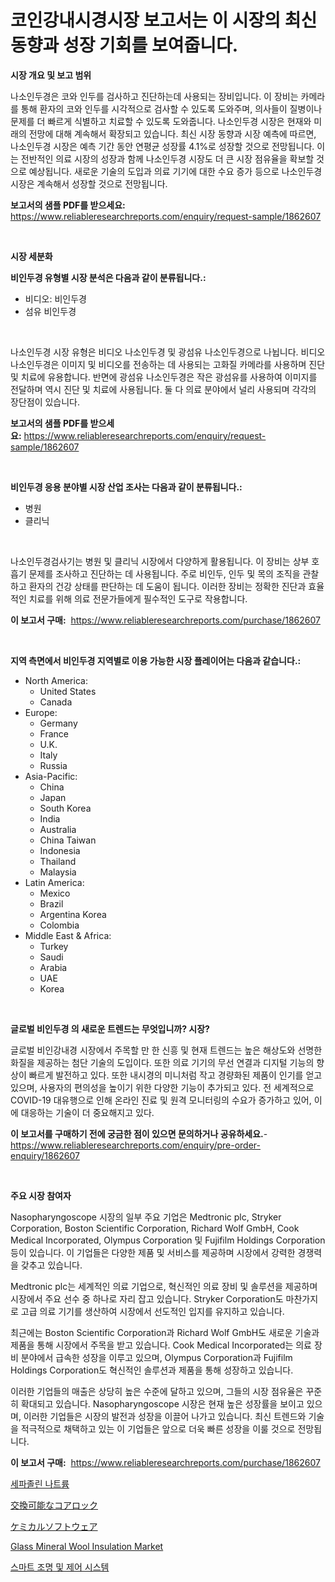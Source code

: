 <p><h1>코인강내시경시장 보고서는 이 시장의 최신 동향과 성장 기회를 보여줍니다.</h1></p><p><strong>시장 개요 및 보고 범위</strong></p>
<p><p>나소인두경은 코와 인두를 검사하고 진단하는데 사용되는 장비입니다. 이 장비는 카메라를 통해 환자의 코와 인두를 시각적으로 검사할 수 있도록 도와주며, 의사들이 질병이나 문제를 더 빠르게 식별하고 치료할 수 있도록 도와줍니다. 나소인두경 시장은 현재와 미래의 전망에 대해 계속해서 확장되고 있습니다. 최신 시장 동향과 시장 예측에 따르면, 나소인두경 시장은 예측 기간 동안 연평균 성장률 4.1%로 성장할 것으로 전망됩니다. 이는 전반적인 의료 시장의 성장과 함께 나소인두경 시장도 더 큰 시장 점유율을 확보할 것으로 예상됩니다. 새로운 기술의 도입과 의료 기기에 대한 수요 증가 등으로 나소인두경 시장은 계속해서 성장할 것으로 전망됩니다.</p></p>
<p><strong>보고서의 샘플 PDF를 받으세요:</strong> <a href="https://www.reliableresearchreports.com/enquiry/request-sample/1862607">https://www.reliableresearchreports.com/enquiry/request-sample/1862607</a></p>
<p>&nbsp;</p>
<p><strong>시장 세분화</strong></p>
<p><strong>비인두경 유형별 시장 분석은 다음과 같이 분류됩니다.:</strong></p>
<p><ul><li>비디오: 비인두경</li><li>섬유 비인두경</li></ul></p>
<p>&nbsp;</p>
<p><p>나소인두경 시장 유형은 비디오 나소인두경 및 광섬유 나소인두경으로 나뉩니다. 비디오 나소인두경은 이미지 및 비디오를 전송하는 데 사용되는 고화질 카메라를 사용하며 진단 및 치료에 유용합니다. 반면에 광섬유 나소인두경은 작은 광섬유를 사용하여 이미지를 전달하며 역시 진단 및 치료에 사용됩니다. 둘 다 의료 분야에서 널리 사용되며 각각의 장단점이 있습니다.</p></p>
<p><strong>보고서의 샘플 PDF를 받으세요:</strong>&nbsp;<a href="https://www.reliableresearchreports.com/enquiry/request-sample/1862607">https://www.reliableresearchreports.com/enquiry/request-sample/1862607</a></p>
<p>&nbsp;</p>
<p><strong> 비인두경 응용 분야별 시장 산업 조사는 다음과 같이 분류됩니다.:</strong></p>
<p><ul><li>병원</li><li>클리닉</li></ul></p>
<p>&nbsp;</p>
<p><p>나소인두경검사기는 병원 및 클리닉 시장에서 다양하게 활용됩니다. 이 장비는 상부 호흡기 문제를 조사하고 진단하는 데 사용됩니다. 주로 비인두, 인두 및 목의 조직을 관찰하고 환자의 건강 상태를 판단하는 데 도움이 됩니다. 이러한 장비는 정확한 진단과 효율적인 치료를 위해 의료 전문가들에게 필수적인 도구로 작용합니다.</p></p>
<p><strong>이 보고서 구매:</strong>&nbsp; <a href="https://www.reliableresearchreports.com/purchase/1862607">https://www.reliableresearchreports.com/purchase/1862607</a></p>
<p>&nbsp;</p>
<p><strong>지역 측면에서 비인두경 지역별로 이용 가능한 시장 플레이어는 다음과 같습니다.:</strong></p>
<p><ul>
    <li>
        North America:
        <ul>
            <li>United States</li>
            <li>Canada</li>
        </ul>
    </li>
    <li>
        Europe:
        <ul>
            <li>Germany</li>
            <li>France</li>
            <li>U.K.</li>
            <li>Italy</li>
            <li>Russia</li>
        </ul>
    </li>
    <li>
        Asia-Pacific:
        <ul>
            <li>China</li>
            <li>Japan</li>
            <li>South Korea</li>
            <li>India</li>
            <li>Australia</li>
            <li>China Taiwan</li>
            <li>Indonesia</li>
            <li>Thailand</li>
            <li>Malaysia</li>
        </ul>
    </li>
    <li>
        Latin America:
        <ul>
            <li>Mexico</li>
            <li>Brazil</li>
            <li>Argentina Korea</li>
            <li>Colombia</li>
        </ul>
    </li>
    <li>
        Middle East & Africa:
        <ul>
            <li>Turkey</li>
            <li>Saudi</li>
            <li>Arabia</li>
            <li>UAE</li>
            <li>Korea</li>
        </ul>
    </li>
    </ul></p>
<p>&nbsp;</p>
<p><strong>글로벌 비인두경 의 새로운 트렌드는 무엇입니까? 시장?</strong></p>
<p><p>글로벌 비인강내경 시장에서 주목할 만 한 신흥 및 현재 트렌드는 높은 해상도와 선명한 화질을 제공하는 첨단 기술의 도입이다. 또한 의료 기기의 무선 연결과 디지털 기능의 향상이 빠르게 발전하고 있다. 또한 내시경의 미니처럼 작고 경량화된 제품이 인기를 얻고 있으며, 사용자의 편의성을 높이기 위한 다양한 기능이 추가되고 있다. 전 세계적으로 COVID-19 대유행으로 인해 온라인 진료 및 원격 모니터링의 수요가 증가하고 있어, 이에 대응하는 기술이 더 중요해지고 있다.</p></p>
<p><strong>이 보고서를 구매하기 전에 궁금한 점이 있으면 문의하거나 공유하세요.</strong>- <a href="https://www.reliableresearchreports.com/enquiry/pre-order-enquiry/1862607">https://www.reliableresearchreports.com/enquiry/pre-order-enquiry/1862607</a></p>
<p>&nbsp;</p>
<p><strong>주요 시장 참여자</strong></p>
<p><p>Nasopharyngoscope 시장의 일부 주요 기업은 Medtronic plc, Stryker Corporation, Boston Scientific Corporation, Richard Wolf GmbH, Cook Medical Incorporated, Olympus Corporation 및 Fujifilm Holdings Corporation 등이 있습니다. 이 기업들은 다양한 제품 및 서비스를 제공하며 시장에서 강력한 경쟁력을 갖추고 있습니다.</p><p>Medtronic plc는 세계적인 의료 기업으로, 혁신적인 의료 장비 및 솔루션을 제공하며 시장에서 주요 선수 중 하나로 자리 잡고 있습니다. Stryker Corporation도 마찬가지로 고급 의료 기기를 생산하여 시장에서 선도적인 입지를 유지하고 있습니다.</p><p>최근에는 Boston Scientific Corporation과 Richard Wolf GmbH도 새로운 기술과 제품을 통해 시장에서 주목을 받고 있습니다. Cook Medical Incorporated는 의료 장비 분야에서 급속한 성장을 이루고 있으며, Olympus Corporation과 Fujifilm Holdings Corporation도 혁신적인 솔루션과 제품을 통해 성장하고 있습니다.</p><p>이러한 기업들의 매출은 상당히 높은 수준에 달하고 있으며, 그들의 시장 점유율은 꾸준히 확대되고 있습니다. Nasopharyngoscope 시장은 현재 높은 성장률을 보이고 있으며, 이러한 기업들은 시장의 발전과 성장을 이끌어 나가고 있습니다. 최신 트렌드와 기술을 적극적으로 채택하고 있는 이 기업들은 앞으로 더욱 빠른 성장을 이룰 것으로 전망됩니다.</p></p>
<p><strong>이 보고서 구매:</strong>&nbsp;&nbsp;<a href="https://www.reliableresearchreports.com/purchase/1862607">https://www.reliableresearchreports.com/purchase/1862607</a></p>
<p><p><a href="https://github.com/vs10l4sfg5c/Market-Research-Report-List-1/blob/main/9427250191967.md">세파졸린 나트륨</a></p><p><a href="https://medium.com/@camron674/%E4%BA%A4%E6%8F%9B%E5%8F%AF%E8%83%BD%E3%81%AA%E3%82%B3%E3%82%A2%E3%83%AD%E3%83%83%E3%82%AF%E5%B8%82%E5%A0%B4%E3%83%AC%E3%83%9D%E3%83%BC%E3%83%88%E3%81%AF-%E3%81%93%E3%81%AE%E5%B8%82%E5%A0%B4%E3%81%AE%E6%9C%80%E6%96%B0%E3%81%AE%E3%83%88%E3%83%AC%E3%83%B3%E3%83%89%E3%81%A8%E6%88%90%E9%95%B7%E3%81%AE%E6%A9%9F%E4%BC%9A%E3%82%92%E7%A4%BA%E3%81%97%E3%81%A6%E3%81%84%E3%81%BE%E3%81%99-1696d83b35b3">交換可能なコアロック</a></p><p><a href="https://medium.com/@lillianamurazik2023/%E5%8C%96%E5%AD%A6%E3%82%BD%E3%83%95%E3%83%88%E3%82%A6%E3%82%A7%E3%82%A2%E5%B8%82%E5%A0%B4-%E7%AB%B6%E4%BA%89%E5%88%86%E6%9E%90-%E5%B8%82%E5%A0%B4%E5%8B%95%E5%90%91-2031%E5%B9%B4%E3%81%BE%E3%81%A7%E3%81%AE%E4%BA%88%E6%B8%AC-ef9ac7640459">ケミカルソフトウェア</a></p><p><a href="https://github.com/bmorecock/Market-Research-Report-List-2/blob/main/glass-mineral-wool-insulation-market.md">Glass Mineral Wool Insulation Market</a></p><p><a href="https://github.com/crfsywufhm81415/Market-Research-Report-List-1/blob/main/5284901191966.md">스마트 조명 및 제어 시스템</a></p></p>
